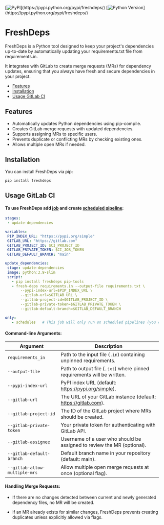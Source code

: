 [![PyPI](https://img.shields.io/pypi/v/freshdeps.svg?style=flat-square&color=rgb(24,114,110,0.8))](https://pypi.python.org/pypi/freshdeps/)
[![Python Version](https://img.shields.io/pypi/pyversions/freshdeps.svg?style=flat-square&color=rgb(14,90,166,0.8))](https://pypi.python.org/pypi/freshdeps/)

# FreshDeps

FreshDeps is a Python tool designed to keep your project's dependencies up-to-date by automatically updating your requirements.txt file from requirements.in.

It integrates with GitLab to create merge requests (MRs) for dependency updates, ensuring that you always have fresh and secure dependencies in your project.

- [Features](#features)
- [Installation](#installation)
- [Usage GitLab CI](#usage-gitLab-ci)


## Features
- Automatically updates Python dependencies using pip-compile.
- Creates GitLab merge requests with updated dependencies.
- Supports assigning MRs to specific users.
- Prevents duplicate or conflicting MRs by checking existing ones.
- Allows multiple open MRs if needed.

## Installation

You can install FreshDeps via pip:

```shell
pip install freshdeps
```


## Usage GitLab CI

#### To use FreshDeps add [job](https://docs.gitlab.com/ee/ci/jobs/) and create [scheduled pipeline](https://docs.gitlab.com/ee/ci/pipelines/schedules.html):


```yml
stages:
 - update-dependencies

variables:
 PIP_INDEX_URL: "https://pypi.org/simple"
 GITLAB_URL: "https://gitlab.com"
 GITLAB_PROJECT_ID: $CI_PROJECT_ID
 GITLAB_PRIVATE_TOKEN: $CI_JOB_TOKEN
 GITLAB_DEFAULT_BRANCH: "main"

update_dependencies:
 stage: update-dependencies
 image: python:3.9-slim
 script:
   - pip install freshdeps pip-tools
   - fresh-deps requirements.in --output-file requirements.txt \
       --pypi-index-url=$PIP_INDEX_URL \
       --gitlab-url=$GITLAB_URL \
       --gitlab-project-id=$GITLAB_PROJECT_ID \
       --gitlab-private-token=$GITLAB_PRIVATE_TOKEN \
       --gitlab-default-branch=$GITLAB_DEFAULT_BRANCH

only:
   - schedules   # This job will only run on scheduled pipelines (you can adjust this as needed)
```


#### Command-line Arguments:

| Argument | Description |
|-------------|-------------|
| `requirements_in`  | Path to the input file (`.in`) containing unpinned requirements.  |
| `--output-file`  | Path to output file (`.txt`) where pinned requirements will be written.  |
| `--pypi-index-url`  | PyPI index URL (default: https://pypi.org/simple). |
| `--gitlab-url`  | The URL of your GitLab instance (default: https://gitlab.com). |
| `--gitlab-project-id`  | The ID of the GitLab project where MRs should be created. |
| `--gitlab-private-token`  | Your private token for authenticating with GitLab API. |
| `--gitlab-assignee`  | Username of a user who should be assigned to review the MR (optional). |
| `--gitlab-default-branch`  | Default branch name in your repository (default: main). |
| `--gitlab-allow-multiple-mrs`  | Allow multiple open merge requests at once (optional flag). |

#### Handling Merge Requests:

- If there are no changes detected between current and newly generated dependency files, no MR will be created.

- If an MR already exists for similar changes, FreshDeps prevents creating duplicates unless explicitly allowed via flags.

